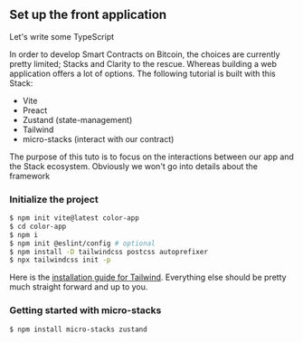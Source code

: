## Set up the front application

Let's write some TypeScript

In order to develop Smart Contracts on Bitcoin, the choices are currently pretty limited; Stacks and Clarity to the rescue. Whereas building a web application offers a lot of options.
The following tutorial is built with this Stack:
- Vite
- Preact
- Zustand (state-management)
- Tailwind
- micro-stacks (interact with our contract)

The purpose of this tuto is to focus on the interactions between our app and the Stack ecosystem. Obviously we won't go into details about the framework 


### Initialize the project

```sh
$ npm init vite@latest color-app
$ cd color-app
$ npm i
$ npm init @eslint/config # optional
$ npm install -D tailwindcss postcss autoprefixer
$ npx tailwindcss init -p
```
Here is the [installation guide for Tailwind](https://tailwindcss.com/docs/guides/vite). Everything else should be pretty much straight forward and up to you.


### Getting started with micro-stacks

```sh
$ npm install micro-stacks zustand
```

